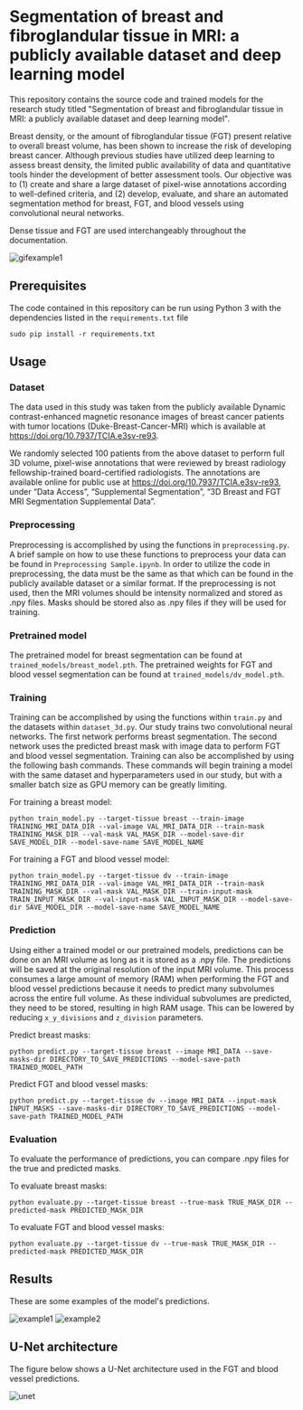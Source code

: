 # Segmentation of breast and fibroglandular tissue in MRI: a publicly available dataset and deep learning model

This repository contains the source code and trained models for the research study titled "Segmentation of breast and fibroglandular tissue in MRI: a publicly available dataset and deep learning model". 

Breast density, or the amount of fibroglandular tissue (FGT) present relative to overall breast volume, has been shown to increase the risk of developing breast cancer. Although previous studies have utilized deep learning to assess breast density, the limited public availability of data and quantitative tools hinder the development of better assessment tools. Our objective was to (1) create and share a large dataset of pixel-wise annotations according to well-defined criteria, and (2) develop, evaluate, and share an automated segmentation method for breast, FGT, and blood vessels using convolutional neural networks. 

Dense tissue and FGT are used interchangeably throughout the documentation. 

![gifexample1](readme_images/breast_seg_example.gif)

## Prerequisites

The code contained in this repository can be run using Python 3 with the dependencies listed in the `requirements.txt` file
```
sudo pip install -r requirements.txt
```

## Usage

### Dataset

The data used in this study was taken from the publicly available Dynamic contrast-enhanced magnetic resonance images of breast cancer patients with tumor locations (Duke-Breast-Cancer-MRI) which is available at https://doi.org/10.7937/TCIA.e3sv-re93. 

We randomly selected 100 patients from the above dataset to perform full 3D volume, pixel-wise annotations that were reviewed by breast radiology fellowship-trained board-certified radiologists. The annotations are available online for public use at https://doi.org/10.7937/TCIA.e3sv-re93, under “Data Access”, “Supplemental Segmentation”, “3D Breast and FGT MRI Segmentation Supplemental Data”.  

### Preprocessing

Preprocessing is accomplished by using the functions in `preprocessing.py`. A brief sample on how to use these functions to preprocess your data can be found in `Preprocessing Sample.ipynb`. In order to utilize the code in preprocessing, the data must be the same as that which can be found in the publicly available dataset or a similar format. If the preprocessing is not used, then the MRI volumes should be intensity normalized and stored as .npy files. Masks should be stored also as .npy files if they will be used for training. 

### Pretrained model

The pretrained model for breast segmentation can be found at `trained_models/breast_model.pth`.
The pretrained weights for FGT and blood vessel segmentation can be found at `trained_models/dv_model.pth`.

### Training

Training can be accomplished by using the functions within `train.py` and the datasets within `dataset_3d.py`. Our study trains two convolutional neural networks. The first network performs breast segmentation. The second network uses the predicted breast mask with image data to perform FGT and blood vessel segmentation. Training can also be accomplished by using the following bash commands. These commands will begin training a model with the same dataset and hyperparameters used in our study, but with a smaller batch size as GPU memory can be greatly limiting. 

For training a breast model:
```
python train_model.py --target-tissue breast --train-image TRAINING_MRI_DATA_DIR --val-image VAL_MRI_DATA_DIR --train-mask TRAINING_MASK_DIR --val-mask VAL_MASK_DIR --model-save-dir SAVE_MODEL_DIR --model-save-name SAVE_MODEL_NAME
```

For training a FGT and blood vessel model:

```
python train_model.py --target-tissue dv --train-image TRAINING_MRI_DATA_DIR --val-image VAL_MRI_DATA_DIR --train-mask TRAINING_MASK_DIR --val-mask VAL_MASK_DIR --train-input-mask TRAIN_INPUT_MASK_DIR --val-input-mask VAL_INPUT_MASK_DIR --model-save-dir SAVE_MODEL_DIR --model-save-name SAVE_MODEL_NAME
```

### Prediction

Using either a trained model or our pretrained models, predictions can be done on an MRI volume as long as it is stored as a .npy file. The predictions will be saved at the original resolution of the input MRI volume. This process consumes a large amount of memory (RAM) when performing the FGT and blood vessel predictions because it needs to predict many subvolumes across the entire full volume. As these individual subvolumes are predicted, they need to be stored, resulting in high RAM usage. This can be lowered by reducing `x_y_divisions` and `z_division` parameters. 

Predict breast masks:
```
python predict.py --target-tissue breast --image MRI_DATA --save-masks-dir DIRECTORY_TO_SAVE_PREDICTIONS --model-save-path TRAINED_MODEL_PATH
```

Predict FGT and blood vessel masks:
```
python predict.py --target-tissue dv --image MRI_DATA --input-mask INPUT_MASKS --save-masks-dir DIRECTORY_TO_SAVE_PREDICTIONS --model-save-path TRAINED_MODEL_PATH
```

### Evaluation
To evaluate the performance of predictions, you can compare .npy files for the true and predicted masks. 

To evaluate breast masks:
```
python evaluate.py --target-tissue breast --true-mask TRUE_MASK_DIR --predicted-mask PREDICTED_MASK_DIR
```

To evaluate FGT and blood vessel masks:
```
python evaluate.py --target-tissue dv --true-mask TRUE_MASK_DIR --predicted-mask PREDICTED_MASK_DIR
```

## Results

These are some examples of the model's predictions. 

![example1](readme_images/Picture1.png)
![example2](readme_images/Picture2.png)

## U-Net architecture

The figure below shows a U-Net architecture used in the FGT and blood vessel predictions.

![unet](readme_images/Picture3.png)